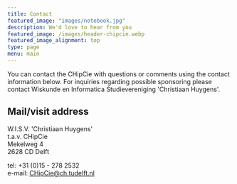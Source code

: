 ```yaml
---
title: Contact
featured_image: "images/notebook.jpg"
description: We'd love to hear from you
featured_image: /images/header-chipcie.webp
featured_image_alignment: top
type: page
menu: main
---
```

You can contact the CHipCie with questions or comments using the contact information below. For inquiries regarding possible sponsoring please contact Wiskunde en Informatica Studievereniging 'Christiaan Huygens'.

## Mail/visit address
W.I.S.V. 'Christiaan Huygens'\
t.a.v. CHipCie\
Mekelweg 4\
2628 CD Delft

tel:	+31 (0)15 - 278 2532\
e-mail:	[CHipCie@ch.tudelft.nl](mailto:CHipCie@ch.tudelft.nl)


